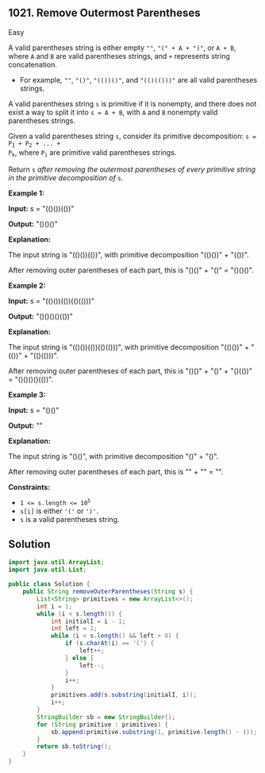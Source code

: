 ## 1021\. Remove Outermost Parentheses

Easy

A valid parentheses string is either empty `""`, `"(" + A + ")"`, or `A + B`, where `A` and `B` are valid parentheses strings, and `+` represents string concatenation.

*   For example, `""`, `"()"`, `"(())()"`, and `"(()(()))"` are all valid parentheses strings.

A valid parentheses string `s` is primitive if it is nonempty, and there does not exist a way to split it into `s = A + B`, with `A` and `B` nonempty valid parentheses strings.

Given a valid parentheses string `s`, consider its primitive decomposition: <code>s = P<sub>1</sub> + P<sub>2</sub> + ... + P<sub>k</sub></code>, where <code>P<sub>i</sub></code> are primitive valid parentheses strings.

Return `s` _after removing the outermost parentheses of every primitive string in the primitive decomposition of_ `s`.

**Example 1:**

**Input:** s = "(()())(())"

**Output:** "()()()"

**Explanation:** 

The input string is "(()())(())", with primitive decomposition "(()())" + "(())". 

After removing outer parentheses of each part, this is "()()" + "()" = "()()()".

**Example 2:**

**Input:** s = "(()())(())(()(()))"

**Output:** "()()()()(())"

**Explanation:** 

The input string is "(()())(())(()(()))", with primitive decomposition "(()())" + "(())" + "(()(()))". 

After removing outer parentheses of each part, this is "()()" + "()" + "()(())" = "()()()()(())".

**Example 3:**

**Input:** s = "()()"

**Output:** ""

**Explanation:** 

The input string is "()()", with primitive decomposition "()" + "()". 

After removing outer parentheses of each part, this is "" + "" = "".

**Constraints:**

*   <code>1 <= s.length <= 10<sup>5</sup></code>
*   `s[i]` is either `'('` or `')'`.
*   `s` is a valid parentheses string.

## Solution

```java
import java.util.ArrayList;
import java.util.List;

public class Solution {
    public String removeOuterParentheses(String s) {
        List<String> primitives = new ArrayList<>();
        int i = 1;
        while (i < s.length()) {
            int initialI = i - 1;
            int left = 1;
            while (i < s.length() && left > 0) {
                if (s.charAt(i) == '(') {
                    left++;
                } else {
                    left--;
                }
                i++;
            }
            primitives.add(s.substring(initialI, i));
            i++;
        }
        StringBuilder sb = new StringBuilder();
        for (String primitive : primitives) {
            sb.append(primitive.substring(1, primitive.length() - 1));
        }
        return sb.toString();
    }
}
```